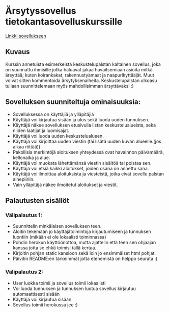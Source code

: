 # Ärsytyssovellus tietokantasovelluskurssille

[Linkki sovellukseen](https://tsoha-arsytyspalsta.herokuapp.com/)

## Kuvaus
Kurssin annetuista esimerkeistä keskustelupalstan kaltainen sovellus, joka on suunnattu ihmisille jotka haluavat jakaa havaitsemiaan asioita mitkä ärsyttää; kuten koirankakat, rakennustyämaat ja naapurikyttääjät.
Muut voivat sitten kommentoida ärsytyksenaiheita. Keskustelupalstan ulkoasu tullaan suunnittelemaan myös mahdollisimman ärsyttäväksi :)

## Sovelluksen suunniteltuja ominaisuuksia:
- Sovelluksessa on käyttäjiä ja ylläpitäjiä
- Käyttäjä voi kirjautua sisään ja ulos sekä luoda uuden tunnuksen.
- Käyttäjä näkee sovelluksen etusivulla listan keskustelualueista, sekä niiden laatijat ja luomisajat.
- Käyttäjä voi luoda uuden keskustelualueen.
- Käyttäjä voi kirjoittaa uuden viestin (tai lisätä uuden kuvan alueelle.(jos aikaa riittää))
- Pakollisia merkintöjä aloituksen yhteydessä ovat havainnon päivämäärä, kellonaika ja alue.
- Käyttäjä voi muokata lähettämänsä viestin sisältöä tai poistaa sen. 
- Käyttäjä voi etsiä kaikki aloitukset, joiden osana on annettu sana.
- Käyttäjä voi ilmoittaa aloituksista ja viesteistä, jotka eivät sovellu palstan aihepiiriin.
- Vain ylläpitäjä näkee ilmoitetut aloitukset ja viestit. 

## Palautusten sisällöt
### Välipalautus 1:
- Suunnittelin minkälaisen sovelluksen teen.
- Aloitin tekemään jo käyttäjätoimintoja kirjautumiseen ja tunnuksen luontiin (mikään ei ole lokaalisti toiminnassa)
- Pohdin herokun käyttöönottoa, mutta ajattelin että teen sen ohjaajan kanssa jotta se ehkä toimisi tällä kertaa.
- Kirjoitin pohjan static kansioon sekä loin jo ensimmäiset html pohjat.
- Päivitin README:en tärkeimmät jotta etenemistä on helppo seurata :)

### Välipalautus 2:
- User luokka toimii ja sovellus toimii lokaalisti
- Voi luoda tunnuksen ja tunnuksen luotua sovellus kirjautuu automaattisesti sisään
- Käyttäjä voi kirjautua sisään
- Sovellus toimii herokussa jee :)
